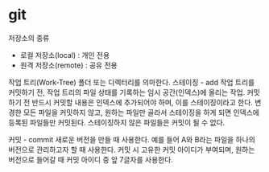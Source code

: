 # git
저장소의 종류
- 로컬 저장소(local) : 개인 전용
- 원격 저장소(remote) : 공유 전용

작업 트리(Work-Tree)
  폴더 또는 디렉터리를 의마한다.
스테이징 - add
  작업 트리를 커밋하기 전, 작업 트리의 파일 상태를 기록하는 임시 공간(인덱스)에 올리는 작업.
  커밋하기 전 반드시 커밋할 내용은 인덱스에 추가되어야 하며, 이를 스테이징이라고 한다.
  변경한 모든 파일을 커밋하지 않고, 원하는 파일만 골라서 스테이징을 하게 되면
  인덱스에 등록된 파일들만 커밋된다. 스테이징하지 않은 파일들은 커밋이 될 수 없다.

커밋 - commit
  새로운 버전을 만들 때 사용한다.
  예를 들어 A와 B라는 파일을 하나의 버전으로 관리하고자 할 때 사용한다.
  커밋 시 고유한 커밋 아이디가 부여되며, 원하는 버전으로 들어갈 때 커밋 아이디 중 앞 7글자를 사용한다.

  
